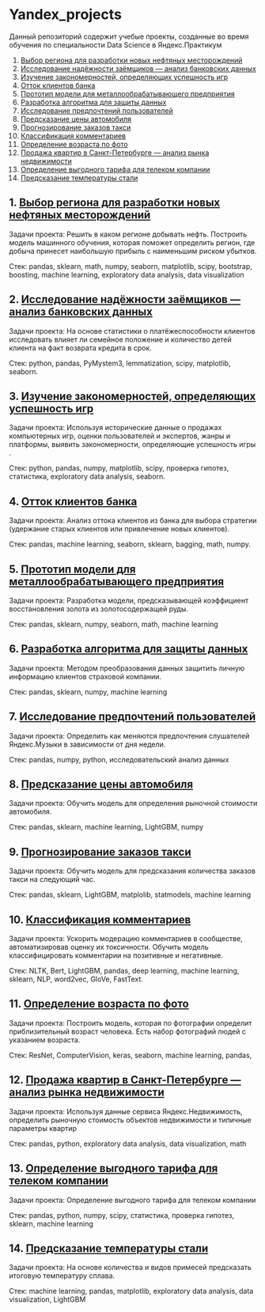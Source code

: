 # Yandex_projects

Данный репозиторий содержит учебые проекты, созданные во время обучения по специальности Data Science в Яндекс.Практикум

1. [ Выбор региона для разработки новых нефтяных месторождений ](#1)
2. [ Исследование надёжности заёмщиков — анализ банковских данных ](#2)
3. [ Изучение закономерностей, определяющих успешность игр](#3)
4. [Отток клиентов банка](#4)
5. [Прототип модели для металлообрабатывающего предприятия](#5)
6. [Разработка алгоритма для защиты данных](#6)
7. [Исследование предпочтений пользователей](#7)
8. [Предсказание цены автомобиля](#8)
9. [Прогнозирование заказов такси](#9)
10. [Классификация комментариев](#10)
11. [Определение возраста по фото](#11)
12. [Продажа квартир в Санкт-Петербурге — анализ рынка недвижимости](#12)
13. [Определение выгодного тарифа для телеком компании](#13)
14. [Предсказание температуры стали](#14)



<a name="1"></a>
## 1. [Выбор региона для разработки новых нефтяных месторождений](https://github.com/Energet000/Yandex_projects/tree/main/Выбор%20региона%20для%20разработки%20новых%20нефтяных%20месторождений)

Задачи проекта: Решить в каком регионе добывать нефть. Построить модель машинного обучения, которая поможет определить регион, где добыча принесет наибольшую прибыль с наименьшим риском убытков.

Стек: pandas, sklearn, math, numpy, seaborn, matplotlib, scipy, bootstrap, boosting, machine learning, exploratory data analysis, data visualization

<a name="2"></a>
## 2. [Исследование надёжности заёмщиков — анализ банковских данных](https://github.com/Energet000/Yandex_projects/tree/main/Исследование%20надёжности%20заёмщиков%20—%20анализ%20банковских%20данных)

Задачи проекта: На основе статистики о платёжеспособности клиентов исследовать влияет ли семейное положение и количество детей клиента на факт возврата кредита в срок.

Стек: python, pandas, PyMystem3, lemmatization, scipy, matplotlib, seaborn.

<a name="3"></a>
## 3. [Изучение закономерностей, определяющих успешность игр](https://github.com/Energet000/Yandex_projects/tree/main/Изучение%20закономерностей%2C%20определяющих%20успешность%20игр)

Задачи проекта: Используя исторические данные о продажах компьютерных игр, оценки пользователей и экспертов, жанры и платформы, выявить закономерности, определяющие успешность игры .

Стек: python, pandas, numpy, matplotlib, scipy, проверка гипотез,  статистика, exploratory data analysis, seaborn.

<a name="4"></a>
## 4. [Отток клиентов банка](https://github.com/Energet000/Yandex_projects/tree/main/Отток%20клиентов%20банка)

Задачи проекта: Анализ оттока клиентов из банка для выбора стратегии (удержание старых клиентов или привлечение новых клиентов).

Стек: pandas, machine learning, seaborn, sklearn, bagging, math, numpy.

<a name="5"></a>
## 5. [Прототип модели для металлообрабатывающего предприятия](https://github.com/Energet000/Yandex_projects/tree/main/Прототип%20модели%20для%20металлообрабатывающего%20предприятия)

Задачи проекта: Разработка модели, предсказывающей коэффициент восстановления золота из золотосодержащей руды.

Стек: pandas, sklearn, numpy, seaborn, math, machine learning

<a name="6"></a>
## 6. [Разработка алгоритма для защиты данных](https://github.com/Energet000/Yandex_projects/tree/main/Разработка%20алгоритма%20для%20защиты%20данных)

Задачи проекта: Методом преобразования данных защитить личную информацию клиентов страховой компании. 

Стек: pandas, sklearn, numpy, machine learning

<a name="7"></a>
## 7. [Исследование предпочтений пользователей](https://github.com/Energet000/Yandex_projects/tree/main/Исследование%20предпочтений%20пользователей:%20музыка%20больших%20городов)

Задачи проекта: Определить как меняются предпочтения слушателей Яндекс.Музыки в зависимости от дня недели.

Стек: pandas, numpy, python, исследовательский анализ данных

<a name="8"></a>
## 8. [Предсказание цены автомобиля](https://github.com/Energet000/Yandex_projects/tree/main/Предсказание%20цены%20автомобиля)

Задачи проекта: Обучить модель для определения рыночной стоимости автомобиля.

Стек: pandas, sklearn, machine learning, LightGBM, numpy

<a name="9"></a>
## 9. [Прогнозирование заказов такси](https://github.com/Energet000/Yandex_projects/tree/main/Прогнозирование%20заказов%20такси)

Задачи проекта: Обучить модель для предсказания количества заказов такси на следующий час.

Стек: pandas, sklearn, LightGBM, matplolib, statmodels, machine learning

<a name="10"></a>
## 10. [Классификация комментариев](https://github.com/Energet000/Yandex_projects/tree/main/Классификация%20комментариев)

Задачи проекта: Ускорить модерацию комментариев в сообществе, автоматизировав оценку их токсичности. Обучить модель классифицировать комментарии на позитивные и негативные.

Стек: NLTK, Bert, LightGBM, pandas, deep learning, machine learning, sklearn, NLP, word2vec, GloVe, FastText.

<a name="11"></a>
## 11. [Определение возраста по фото](https://github.com/Energet000/Yandex_projects/tree/main/Определение%20возраста%20по%20фото)

Задачи проекта: Построить модель, которая по фотографии определит приблизительный возраст человека. Есть набор фотографий людей с указанием возраста.	

Стек: ResNet, ComputerVision, keras, seaborn, machine learning, pandas, 

<a name="12"></a>
## 12. [Продажа квартир в Санкт-Петербурге — анализ рынка недвижимости](https://github.com/Energet000/Yandex_projects/tree/main/Продажа%20квартир%20в%20Санкт-Петербурге%20—%20анализ%20рынка%20недвижимости)

Задачи проекта: Используя данные сервиса Яндекс.Недвижимость, определить рыночную стоимость объектов недвижимости и типичные параметры квартир

Стек: pandas, python, exploratory data analysis, data visualization, math

<a name="13"></a>
## 13. [Определение выгодного тарифа для телеком компании](https://github.com/Energet000/Yandex_projects/tree/main/Определение%20выгодного%20тарифа%20для%20телеком%20компании)

Задачи проекта: Определение выгодного тарифа для телеком компании

Стек: pandas, python, numpy, scipy, статистика, проверка гипотез, sklearn, machine learning

<a name="14"></a>
## 14. [Предсказание температуры стали](https://github.com/Energet000/Yandex_projects/tree/main/Предсказание%20температуры%20стали)

Задачи проекта: На основе количества и видов примесей предсказать итоговую температуру сплава.

Стек: machine learning, pandas, matplotlib, exploratory data analysis, data visualization, LightGBM
